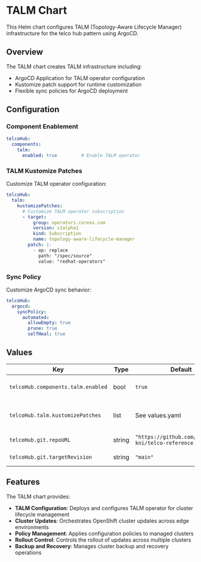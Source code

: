 # TALM Chart

This Helm chart configures TALM (Topology-Aware Lifecycle Manager) infrastructure for the telco hub pattern using ArgoCD.

## Overview

The TALM chart creates TALM infrastructure including:

- ArgoCD Application for TALM operator configuration
- Kustomize patch support for runtime customization
- Flexible sync policies for ArgoCD deployment

## Configuration

### Component Enablement

```yaml
telcoHub:
  components:
    talm:
      enabled: true         # Enable TALM operator
```

### TALM Kustomize Patches

Customize TALM operator configuration:

```yaml
telcoHub:
  talm:
    kustomizePatches:
      # Customize TALM operator subscription
      - target:
          group: operators.coreos.com
          version: v1alpha1
          kind: Subscription
          name: topology-aware-lifecycle-manager
        patch: |-
          - op: replace
            path: "/spec/source"
            value: "redhat-operators"
```

### Sync Policy

Customize ArgoCD sync behavior:

```yaml
telcoHub:
  argocd:
    syncPolicy:
      automated:
        allowEmpty: true
        prune: true
        selfHeal: true
```

## Values

| Key                                | Type   | Default                                                  | Description                              |
|------------------------------------|--------|----------------------------------------------------------|------------------------------------------|
| `telcoHub.components.talm.enabled` | bool   | `true`                                                   | Enable/disable TALM infrastructure       |
| `telcoHub.talm.kustomizePatches`   | list   | See values.yaml                                          | Kustomize patches for TALM configuration |
| `telcoHub.git.repoURL`             | string | `"https://github.com/openshift-kni/telco-reference.git"` | Git repository URL                       |
| `telcoHub.git.targetRevision`      | string | `"main"`                                                 | Git target revision                      |

## Features

The TALM chart provides:

- **TALM Configuration**: Deploys and configures TALM operator for cluster lifecycle management
- **Cluster Updates**: Orchestrates OpenShift cluster updates across edge environments
- **Policy Management**: Applies configuration policies to managed clusters  
- **Rollout Control**: Controls the rollout of updates across multiple clusters
- **Backup and Recovery**: Manages cluster backup and recovery operations
